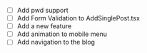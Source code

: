 - [ ] Add pwd support
- [ ] Add Form Validation to AddSinglePost.tsx
- [ ] Add a new feature
- [ ] Add animation to mobile menu
- [ ] Add navigation to the blog
